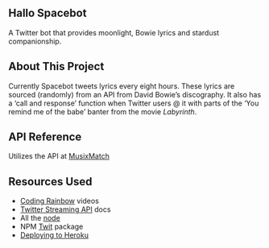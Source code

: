 ## Hallo Spacebot

A Twitter bot that provides moonlight, Bowie lyrics and stardust companionship.

## About This Project

Currently Spacebot tweets lyrics every eight hours. These lyrics are sourced (randomly) from an API from David Bowie’s discography. It also has a ‘call and response’ function when Twitter users @ it with parts of the ‘You remind me of the babe’ banter from the movie _Labyrinth_.

## API Reference

Utilizes the API at [MusixMatch](https://developer.musixmatch.com/)

## Resources Used

+ [Coding Rainbow](http://codingrainbow.com) videos
+ [Twitter Streaming API](https://dev.twitter.com/streaming/overview) docs
+ All the [node](https://nodejs.org/en/)
+ NPM [Twit](https://www.npmjs.com/package/twit) package
+ [Deploying to Heroku](https://devcenter.heroku.com/articles/getting-started-with-nodejs#introduction)
